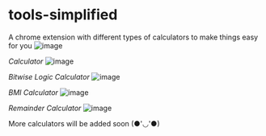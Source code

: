 # tools-simplified
A chrome extension with different types of calculators to make things easy for you
![image](https://user-images.githubusercontent.com/91717130/218331897-840e86c4-541c-4409-bce8-01f872674c09.png)

<i>Calculator</i>
![image](https://user-images.githubusercontent.com/91717130/218332467-f33d1765-6b9c-40ff-bb0f-c544150816a9.png)

<i>Bitwise Logic Calculator</i>
![image](https://user-images.githubusercontent.com/91717130/218332503-911d24ea-01d6-49af-a162-82f275674191.png)

<i>BMI Calculator</i>
![image](https://user-images.githubusercontent.com/91717130/218332570-2bc2b135-7671-4b70-9b9b-17384eb288d4.png)

<i>Remainder Calculator</i>
![image](https://user-images.githubusercontent.com/91717130/218332607-2a15cd26-0bf1-420c-b18f-ec4db71775d6.png)

More calculators will be added soon (●'◡'●)

